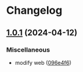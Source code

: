 # Changelog

## [1.0.1](https://github.com/cmmmli/monorepo-release-test/compare/web-v1.0.0...web-v1.0.1) (2024-04-12)


### Miscellaneous

* modify web ([096e4f6](https://github.com/cmmmli/monorepo-release-test/commit/096e4f6bc26ceb509a71306411263a1eadf277e9))
